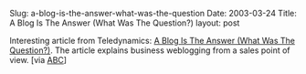 Slug: a-blog-is-the-answer-what-was-the-question
Date: 2003-03-24
Title: A Blog Is The Answer (What Was The Question?)
layout: post

Interesting article from Teledynamics: <a href="http://www.teledyn.com/node.php?id=282&amp;PHPSESSID=1058b7a91b253f1d9c4fee989dd8263c">A Blog Is The Answer (What Was The Question?)</a>. The article explains business weblogging from a sales point of view. [via <a href="http://radio.weblogs.com/0001185/">ABC</a>]
